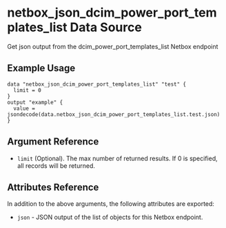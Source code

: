 # netbox\_json\_dcim\_power\_port\_templates\_list Data Source

Get json output from the dcim_power_port_templates_list Netbox endpoint

## Example Usage

```hcl
data "netbox_json_dcim_power_port_templates_list" "test" {
  limit = 0
}
output "example" {
  value = jsondecode(data.netbox_json_dcim_power_port_templates_list.test.json)
}
```

## Argument Reference

* ``limit`` (Optional). The max number of returned results. If 0 is specified, all records will be returned.

## Attributes Reference

In addition to the above arguments, the following attributes are exported:
* ``json`` - JSON output of the list of objects for this Netbox endpoint.

